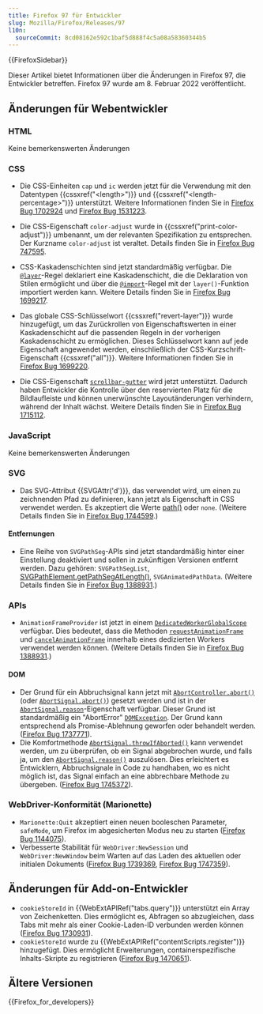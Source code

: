 ```yaml
---
title: Firefox 97 für Entwickler
slug: Mozilla/Firefox/Releases/97
l10n:
  sourceCommit: 8cd08162e592c1baf5d888f4c5a08a58360344b5
---
```


{{FirefoxSidebar}}

Dieser Artikel bietet Informationen über die Änderungen in Firefox 97, die Entwickler betreffen. Firefox 97 wurde am 8. Februar 2022 veröffentlicht.

## Änderungen für Webentwickler

### HTML

Keine bemerkenswerten Änderungen

### CSS

- Die CSS-Einheiten `cap` und `ic` werden jetzt für die Verwendung mit den Datentypen {{cssxref("&lt;length&gt;")}} und {{cssxref("&lt;length-percentage&gt;")}} unterstützt. Weitere Informationen finden Sie in [Firefox Bug 1702924](https://bugzil.la/1702924) und [Firefox Bug 1531223](https://bugzil.la/1531223).

- Die CSS-Eigenschaft `color-adjust` wurde in {{cssxref("print-color-adjust")}} umbenannt, um der relevanten Spezifikation zu entsprechen. Der Kurzname `color-adjust` ist veraltet. Details finden Sie in [Firefox Bug 747595](https://bugzil.la/747595).

- CSS-Kaskadenschichten sind jetzt standardmäßig verfügbar. Die [`@layer`](/de/docs/Web/CSS/@layer)-Regel deklariert eine Kaskadenschicht, die die Deklaration von Stilen ermöglicht und über die [`@import`](/de/docs/Web/CSS/@import)-Regel mit der `layer()`-Funktion importiert werden kann. Weitere Details finden Sie in [Firefox Bug 1699217](https://bugzil.la/1699217).

- Das globale CSS-Schlüsselwort {{cssxref("revert-layer")}} wurde hinzugefügt, um das Zurückrollen von Eigenschaftswerten in einer Kaskadenschicht auf die passenden Regeln in der vorherigen Kaskadenschicht zu ermöglichen. Dieses Schlüsselwort kann auf jede Eigenschaft angewendet werden, einschließlich der CSS-Kurzschrift-Eigenschaft {{cssxref("all")}}. Weitere Informationen finden Sie in [Firefox Bug 1699220](https://bugzil.la/1699220).

- Die CSS-Eigenschaft [`scrollbar-gutter`](/de/docs/Web/CSS/scrollbar-gutter) wird jetzt unterstützt. Dadurch haben Entwickler die Kontrolle über den reservierten Platz für die Bildlaufleiste und können unerwünschte Layoutänderungen verhindern, während der Inhalt wächst. Weitere Details finden Sie in [Firefox Bug 1715112](https://bugzil.la/1715112).

### JavaScript

Keine bemerkenswerten Änderungen

### SVG

- Das SVG-Attribut {{SVGAttr('d')}}, das verwendet wird, um einen zu zeichnenden Pfad zu definieren, kann jetzt als Eigenschaft in CSS verwendet werden. Es akzeptiert die Werte [path()](/de/docs/Web/CSS/basic-shape/path) oder `none`. (Weitere Details finden Sie in [Firefox Bug 1744599](https://bugzil.la/1744599).)

#### Entfernungen

- Eine Reihe von `SVGPathSeg`-APIs sind jetzt standardmäßig hinter einer Einstellung deaktiviert und sollen in zukünftigen Versionen entfernt werden. Dazu gehören: `SVGPathSegList`, [SVGPathElement.getPathSegAtLength()](/de/docs/Web/API/SVGPathElement), `SVGAnimatedPathData`. (Weitere Details finden Sie in [Firefox Bug 1388931](https://bugzil.la/1388931).)

### APIs

- `AnimationFrameProvider` ist jetzt in einem [`DedicatedWorkerGlobalScope`](/de/docs/Web/API/DedicatedWorkerGlobalScope) verfügbar. Dies bedeutet, dass die Methoden [`requestAnimationFrame`](/de/docs/Web/API/Window/requestAnimationFrame) und [`cancelAnimationFrame`](/de/docs/Web/API/Window/cancelAnimationFrame) innerhalb eines dedizierten Workers verwendet werden können. (Weitere Details finden Sie in [Firefox Bug 1388931](https://bugzil.la/1388931).)

#### DOM

- Der Grund für ein Abbruchsignal kann jetzt mit [`AbortController.abort()`](/de/docs/Web/API/AbortController/abort) (oder [`AbortSignal.abort()`](/de/docs/Web/API/AbortSignal/abort_static)) gesetzt werden und ist in der [`AbortSignal.reason`](/de/docs/Web/API/AbortSignal/reason)-Eigenschaft verfügbar. Dieser Grund ist standardmäßig ein "AbortError" [`DOMException`](/de/docs/Web/API/DOMException). Der Grund kann entsprechend als Promise-Ablehnung geworfen oder behandelt werden. ([Firefox Bug 1737771](https://bugzil.la/1737771)). 
- Die Komfortmethode [`AbortSignal.throwIfAborted()`](/de/docs/Web/API/AbortSignal/throwIfAborted) kann verwendet werden, um zu überprüfen, ob ein Signal abgebrochen wurde, und falls ja, um den [`AbortSignal.reason()`](/de/docs/Web/API/AbortSignal/reason) auszulösen. Dies erleichtert es Entwicklern, Abbruchsignale in Code zu handhaben, wo es nicht möglich ist, das Signal einfach an eine abbrechbare Methode zu übergeben. ([Firefox Bug 1745372](https://bugzil.la/1745372)).

### WebDriver-Konformität (Marionette)

- `Marionette:Quit` akzeptiert einen neuen booleschen Parameter, `safeMode`, um Firefox im abgesicherten Modus neu zu starten ([Firefox Bug 1144075](https://bugzil.la/1144075)).
- Verbesserte Stabilität für `WebDriver:NewSession` und `WebDriver:NewWindow` beim Warten auf das Laden des aktuellen oder initialen Dokuments ([Firefox Bug 1739369](https://bugzil.la/1739369), [Firefox Bug 1747359](https://bugzil.la/1747359)).

## Änderungen für Add-on-Entwickler

- `cookieStoreId` in {{WebExtAPIRef("tabs.query")}} unterstützt ein Array von Zeichenketten. Dies ermöglicht es, Abfragen so abzugleichen, dass Tabs mit mehr als einer Cookie-Laden-ID verbunden werden können ([Firefox Bug 1730931](https://bugzil.la/1730931)).
- `cookieStoreId` wurde zu {{WebExtAPIRef("contentScripts.register")}} hinzugefügt. Dies ermöglicht Erweiterungen, containerspezifische Inhalts-Skripte zu registrieren ([Firefox Bug 1470651](https://bugzil.la/1470651)).

## Ältere Versionen

{{Firefox_for_developers}}
